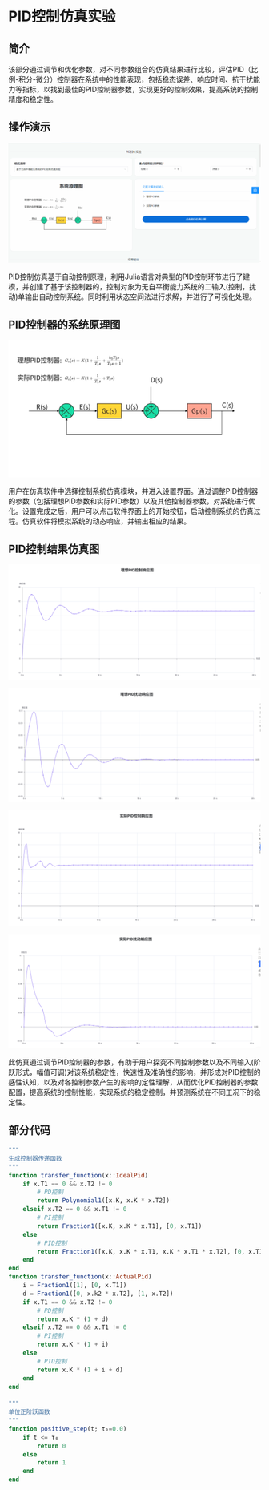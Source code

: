 # PID控制仿真实验

## 简介
该部分通过调节和优化参数，对不同参数组合的仿真结果进行比较，评估PID（比例-积分-微分）控制器在系统中的性能表现，包括稳态误差、响应时间、抗干扰能力等指标，以找到最佳的PID控制器参数，实现更好的控制效果，提高系统的控制精度和稳定性。

## 操作演示
 ![](../assets/静态仿真/PID控制实验/PID自动控制.gif)

PID控制仿真基于自动控制原理，利用Julia语言对典型的PID控制环节进行了建模，并创建了基于该控制器的，控制对象为无自平衡能力系统的二输入(控制，扰动)单输出自动控制系统。同时利用状态空间法进行求解，并进行了可视化处理。

##  PID控制器的系统原理图

 ![](../assets/静态仿真/PID控制实验/PID系统图.jpg)

用户在仿真软件中选择控制系统仿真模块，并进入设置界面。通过调整PID控制器的参数（包括理想PID参数和实际PID参数）以及其他控制器参数，对系统进行优化。设置完成之后，用户可以点击软件界面上的开始按钮，启动控制系统的仿真过程。仿真软件将模拟系统的动态响应，并输出相应的结果。

## PID控制结果仿真图

 ![](../assets/静态仿真/PID控制实验/理想PID控制响应图.png)

![](../assets/静态仿真/PID控制实验/理想PID扰动响应图.png)

![实际PID控制响应图](../assets/静态仿真/PID控制实验/实际PID控制响应图.png)

![实际PID扰动响应图](../assets/静态仿真/PID控制实验/实际PID扰动响应图.png)

此仿真通过调节PID控制器的参数，有助于用户探究不同控制参数以及不同输入(阶跃形式，幅值可调)对该系统稳定性，快速性及准确性的影响，并形成对PID控制的感性认知，以及对各控制参数产生的影响的定性理解，从而优化PID控制器的参数配置，提高系统的控制性能，实现系统的稳定控制，并预测系统在不同工况下的稳定性。

## 部分代码
```julia
"""
生成控制器传递函数
"""
function transfer_function(x::IdealPid)
    if x.T1 == 0 && x.T2 != 0
        # PD控制
        return Polynomial1([x.K, x.K * x.T2])
    elseif x.T2 == 0 && x.T1 != 0
        # PI控制
        return Fraction1([x.K, x.K * x.T1], [0, x.T1])
    else
        # PID控制
        return Fraction1([x.K, x.K * x.T1, x.K * x.T1 * x.T2], [0, x.T1])
    end
end
function transfer_function(x::ActualPid)
    i = Fraction1([1], [0, x.T1])
    d = Fraction1([0, x.k2 * x.T2], [1, x.T2])
    if x.T1 == 0 && x.T2 != 0
        # PD控制
        return x.K * (1 + d)
    elseif x.T2 == 0 && x.T1 != 0
        # PI控制
        return x.K * (1 + i)
    else
        # PID控制
        return x.K * (1 + i + d)
    end
end

"""
单位正阶跃函数
"""
function positive_step(t; τ₀=0.0)
    if t <= τ₀
        return 0
    else
        return 1
    end
end
```

 